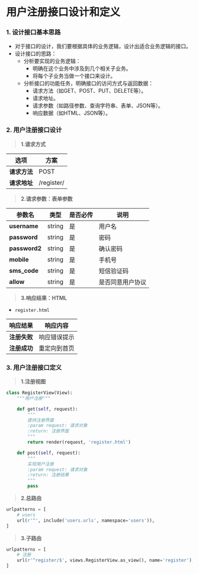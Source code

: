 # 用户注册接口设计和定义

### 1. 设计接口基本思路

* 对于接口的设计，我们要根据具体的业务逻辑，设计出适合业务逻辑的接口。
* 设计接口的思路：
    * 分析要实现的业务逻辑：
        * 明确在这个业务中涉及到几个相关子业务。
        * 将每个子业务当做一个接口来设计。
    * 分析接口的功能任务，明确接口的访问方式与返回数据：
        * 请求方法（如GET、POST、PUT、DELETE等）。
        * 请求地址。
        * 请求参数（如路径参数、查询字符串、表单、JSON等）。
        * 响应数据（如HTML、JSON等）。

### 2. 用户注册接口设计

> **1.请求方式**

| 选项 | 方案 |
| ---------------- | ---------------- |
| **请求方法** | POST |
| **请求地址** | /register/ |

> **2.请求参数：表单参数**

| 参数名 | 类型 | 是否必传 | 说明 |
| ---------------- | ---------------- | ---------------- | ---------------- |
| **username** | string | 是 | 用户名 |
| **password** | string | 是 | 密码 |
| **password2** | string | 是 | 确认密码 |
| **mobile** | string | 是 | 手机号 |
| **sms_code** | string | 是 | 短信验证码 |
| **allow** | string | 是 | 是否同意用户协议 |

> **3.响应结果：HTML**
* `register.html`

| 响应结果 | 响应内容 |
| ---------------- | ---------------- |
| **注册失败** | 响应错误提示 |
| **注册成功** | 重定向到首页 |

### 3. 用户注册接口定义

> **1.注册视图**

```python
class RegisterView(View):
    """用户注册"""

    def get(self, request):
        """
        提供注册界面
        :param request: 请求对象
        :return: 注册界面
        """
        return render(request, 'register.html')

    def post(self, request):
        """
        实现用户注册
        :param request: 请求对象
        :return: 注册结果
        """
        pass
```

> **2.总路由**

```python
urlpatterns = [
    # users
    url(r'^', include('users.urls', namespace='users')),
]
```

> **3.子路由**

```python
urlpatterns = [
    # 注册
    url(r'^register/$', views.RegisterView.as_view(), name='register'),
]
```